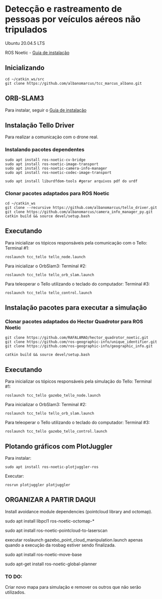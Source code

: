 # Detecção e rastreamento de pessoas por veículos aéreos não tripulados

Ubuntu 20.04.5 LTS

ROS Noetic - [Guia de instalação](https://github.com/albanomarcus/tcc_marcus_albano/blob/1f0949a211ce8cd17a3977a1c874e357e6c01436/ROS_Install.md)

## Inicializando
```
cd ~/catkin_ws/src
git clone https://github.com/albanomarcus/tcc_marcus_albano.git
```

## ORB-SLAM3
Para instalar, seguir o [Guia de instalação](https://github.com/albanomarcus/tcc_marcus_albano/blob/eee8ddd550129006369752c2910a9d61d42f0281/ORB-SLAM3_instructions.md)

## Instalação Tello Driver 
Para realizar a comunicação com o drone real.

### Instalando pacotes dependentes
```
sudo apt install ros-noetic-cv-bridge
sudo apt install ros-noetic-image-transport
sudo apt install ros-noetic-camera-info-manager
sudo apt install ros-noetic-codec-image-transport

sudo apt install liburdfdom-tools #gerar arquivos pdf do urdf
```
### Clonar pacotes adaptados para ROS Noetic
```
cd ~/catkin_ws
git clone --recursive https://github.com/albanomarcus/tello_driver.git
git clone https://github.com/albanomarcus/camera_info_manager_py.git
catkin build && source devel/setup.bash
```
## Executando
Para inicializar os tópicos responsáveis pela comunicação com o Tello: 
Terminal #1: 
```
roslaunch tcc_tello tello_node.launch
```
Para inicializar o OrbSlam3:
Terminal #2:
```
roslaunch tcc_tello tello_orb_slam.launch
```
Para teleoperar o Tello utilizando o teclado do computador:
Terminal #3:
```
roslaunch tcc_tello tello_control.launch
```
## Instalação pacotes para executar a simulação

### Clonar pacotes adaptados do Hector Quadrotor para ROS Noetic

```
git clone https://github.com/RAFALAMAO/hector_quadrotor_noetic.git
git clone https://github.com/ros-geographic-info/unique_identifier.git
git clone https://github.com/ros-geographic-info/geographic_info.git

catkin build && source devel/setup.bash
```
## Executando
Para inicializar os tópicos responsáveis pela simulação do Tello: 
Terminal #1: 
```
roslaunch tcc_tello gazebo_tello_node.launch
```
Para inicializar o OrbSlam3:
Terminal #2:
```
roslaunch tcc_tello tello_orb_slam.launch
```
Para teleoperar o Tello utilizando o teclado do computador:
Terminal #3:
```
roslaunch tcc_tello gazebo_tello_control.launch
```

## Plotando gráficos com PlotJuggler

Para instalar:
```
sudo apt install ros-noetic-plotjuggler-ros
```

Executar:
```
rosrun plotjuggler plotjuggler
```

## ORGANIZAR A PARTIR DAQUI
Install avoidance module dependencies (pointcloud library and octomap).

sudo apt install libpcl1 ros-noetic-octomap-*

sudo apt install ros-noetic-pointcloud-to-laserscan

executar roslaunch gazebo_point_cloud_manipulation.launch apenas quando a execução da rosbag estiver sendo finalizada.

sudo apt install ros-noetic-move-base

sudo apt-get install ros-noetic-global-planner


### TO DO:


Criar novo mapa para simulação e remover os outros que não serão utilizados.










